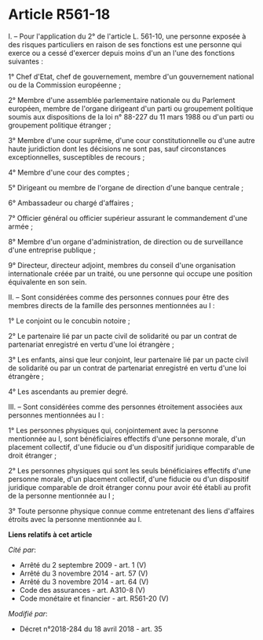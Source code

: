 # Article R561-18

I. – Pour l'application du 2° de l'article L. 561-10, une personne exposée à des risques particuliers en raison de ses
fonctions est une personne qui exerce ou a cessé d'exercer depuis moins d'un an l'une des fonctions suivantes :

1° Chef d'Etat, chef de gouvernement, membre d'un gouvernement national ou de la Commission européenne ;

2° Membre d'une assemblée parlementaire nationale ou du Parlement européen, membre de l'organe dirigeant d'un parti ou
groupement politique soumis aux dispositions de la loi n° 88-227 du 11 mars 1988 ou d'un parti ou groupement politique
étranger ;

3° Membre d'une cour suprême, d'une cour constitutionnelle ou d'une autre haute juridiction dont les décisions ne sont pas,
sauf circonstances exceptionnelles, susceptibles de recours ;

4° Membre d'une cour des comptes ;

5° Dirigeant ou membre de l'organe de direction d'une banque centrale ;

6° Ambassadeur ou chargé d'affaires ;

7° Officier général ou officier supérieur assurant le commandement d'une armée ;

8° Membre d'un organe d'administration, de direction ou de surveillance d'une entreprise publique ;

9° Directeur, directeur adjoint, membres du conseil d'une organisation internationale créée par un traité, ou une personne
qui occupe une position équivalente en son sein.

II. – Sont considérées comme des personnes connues pour être des membres directs de la famille des personnes mentionnées au
I :

1° Le conjoint ou le concubin notoire ;

2° Le partenaire lié par un pacte civil de solidarité ou par un contrat de partenariat enregistré en vertu d'une loi
étrangère ;

3° Les enfants, ainsi que leur conjoint, leur partenaire lié par un pacte civil de solidarité ou par un contrat de
partenariat enregistré en vertu d'une loi étrangère ;

4° Les ascendants au premier degré.

III. – Sont considérées comme des personnes étroitement associées aux personnes mentionnées au I :

1° Les personnes physiques qui, conjointement avec la personne mentionnée au I, sont bénéficiaires effectifs d'une personne
morale, d'un placement collectif, d'une fiducie ou d'un dispositif juridique comparable de droit étranger ;

2° Les personnes physiques qui sont les seuls bénéficiaires effectifs d'une personne morale, d'un placement collectif, d'une
fiducie ou d'un dispositif juridique comparable de droit étranger connu pour avoir été établi au profit de la personne
mentionnée au I ;

3° Toute personne physique connue comme entretenant des liens d'affaires étroits avec la personne mentionnée au I.

**Liens relatifs à cet article**

_Cité par_:

  - Arrêté du 2 septembre 2009 - art. 1 (V)
  - Arrêté du 3 novembre 2014 - art. 57 (V)
  - Arrêté du 3 novembre 2014 - art. 64 (V)
  - Code des assurances - art. A310-8 (V)
  - Code monétaire et financier - art. R561-20 (V)

_Modifié par_:

  - Décret n°2018-284 du 18 avril 2018 - art. 35

